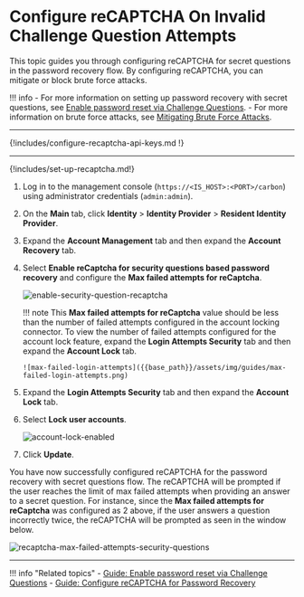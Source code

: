 # Configure reCAPTCHA On Invalid Challenge Question Attempts

This topic guides you through configuring reCAPTCHA for secret questions in the password recovery flow. By configuring reCAPTCHA, you can mitigate or block brute force attacks.

!!! info 
        -  For more information on setting up password recovery with secret questions, see [Enable password reset via Challenge Questions]({{base_path}}/guides/password-mgt/challenge-question/).
        -  For more information on brute force attacks, see [Mitigating Brute Force Attacks]({{base_path}}/deploy/mitigate-attacks/mitigate-brute-force-attacks).

---

{!includes/configure-recaptcha-api-keys.md !}

---

{!includes/set-up-recaptcha.md!}

1.  Log in to the management console (`https://<IS_HOST>:<PORT>/carbon`) using administrator credentials (`admin:admin`).

2.  On the **Main** tab, click **Identity** > **Identity Provider** > **Resident Identity Provider**.

3.  Expand the **Account Management** tab and then expand the **Account Recovery** tab.

4.  Select **Enable reCaptcha for security questions based password recovery** and configure the **Max failed attempts for reCaptcha**.  

    ![enable-security-question-recaptcha]({{base_path}}/assets/img/guides/enable-security-question-recaptcha.png)
    
    !!! note
        This **Max failed attempts for reCaptcha** value should be less than the number of failed attempts configured in the account locking connector.
        To view the number of failed attempts configured for the account lock feature, expand the **Login Attempts Security** tab and then expand the **Account Lock** tab.
    
        ![max-failed-login-attempts]({{base_path}}/assets/img/guides/max-failed-login-attempts.png)
    
6.  Expand the **Login Attempts Security** tab and then expand the **Account Lock** tab.     

7.  Select **Lock user accounts**.

    ![account-lock-enabled]({{base_path}}/assets/img/guides/account-lock-enabled.png)
    
8.  Click **Update**.

You have now successfully configured reCAPTCHA for the password recovery with secret questions flow. The reCAPTCHA will be prompted if the user reaches the limit of max failed attempts when providing an answer to a secret question. For instance, since the **Max failed attempts for reCaptcha** was configured as 2 above, if the user answers a question incorrectly twice, the reCAPTCHA will be prompted as seen in the window below.  

![recaptcha-max-failed-attempts-security-questions]({{base_path}}/assets/img/guides/recaptcha-max-failed-attempts-security-questions.png)

---

!!! info "Related topics"
    - [Guide: Enable password reset via Challenge Questions]({{base_path}}/guides/password-mgt/challenge-question)
    - [Guide: Configure reCAPTCHA for Password Recovery]({{base_path}}/guides/password-mgt/recaptcha-password-recovery)
    